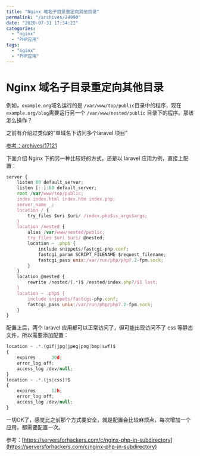 ```yaml
---
title: "Nginx 域名子目录重定向其他目录"
permalink: "/archives/24990"
date: "2020-07-31 17:34:22"
categories: 
  - "nginx"
  - "PHP应用"
tags: 
  - "nginx"
  - "PHP应用"
---
```


# Nginx 域名子目录重定向其他目录

例如，`example.org`域名运行的是 `/var/www/top/public`目录中的程序，现在`example.org/blog`需要运行另一个 `/var/www/nested/public` 目录下的程序。那该怎么操作？

之前有介绍过类似的“单域名下访问多个laravel 项目”

[参考：archives/17121](archives/17121)

下面介绍 Nginx 下的另一种比较好的方式，还是以 laravel 应用为例，直接上配置：

``` js 
server {
    listen 80 default_server;
    listen [::]:80 default_server;
    root /var/www/top/public;
    index index.html index.htm index.php;
    server_name _;
    location / {
        try_files $uri $uri/ /index.php$is_args$args;
    }
    location /nested {
        alias /var/www/nested/public;
        try_files $uri $uri/ @nested;
        location ~ .php$ {
            include snippets/fastcgi-php.conf;
            fastcgi_param SCRIPT_FILENAME $request_filename;
            fastcgi_pass unix:/var/run/php/php7.2-fpm.sock;
        }
    }
    location @nested {
        rewrite /nested/(.*)$ /nested/index.php?/$1 last;
    }
    location ~ .php$ {
        include snippets/fastcgi-php.conf;
        fastcgi_pass unix:/var/run/php/php7.2-fpm.sock;
    }
}
```

配置上后，两个 laravel 应用都可以正常访问了，但可能出现访问不了 css 等静态文件，所以需要添加配置：

``` js 
location ~ .*.(gif|jpg|jpeg|png|bmp|swf)$
{
    expires      30d;
    error_log off;
    access_log /dev/null;
}
location ~ .*.(js|css)?$
{
    expires      12h;
    error_log off;
    access_log /dev/null;
}
```

一切OK了，感觉比之前那个方式要安全，就是配置会比较麻烦点，每次增加一个应用，都需要配置一次。

参考：[https://serversforhackers.com/c/nginx-php-in-subdirectory](https://serversforhackers.com/c/nginx-php-in-subdirectory)
